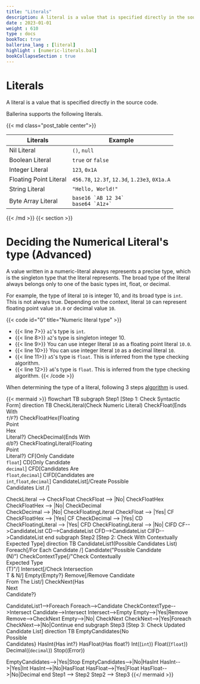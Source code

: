 ```yaml
---
title: "Literals"
description: A literal is a value that is specified directly in the source code.
date : 2023-01-01
weight : 610
type : docs
bookToc: true
ballerina_lang : [literal]
highlight : [numeric-literals.bal]
bookCollapseSection : true
---
```


# Literals

A literal is a value that is specified directly in the source code. 
<!--more-->
Ballerina supports the following literals.

{{< md class="post_table center">}}

| Literals               | Example                                          |
|------------------------|--------------------------------------------------|
| Nil Literal            | `()`, `null`                                     |
| Boolean Literal        | `true` or `false`                                |
| Integer Literal        | `123`, `0x1A`                                    |
| Floating Point Literal | `456.78`, `12.3f`, `12.3d`, `1.23e3`, `0X1a.A`   |
| String Literal         | `"Hello, World!"`                                |
| Byte Array Literal     | ``base16 `AB 12 34` `` <br/>  ``base64 `A1z+` `` |

{{< /md >}}
{{< section >}}

# Deciding the Numerical Literal's type (Advanced)

A value written in a numeric-literal always represents a precise type, which is the singleton type that the 
literal represents. The broad type of the literal always belongs only to one of the basic types int, float, or decimal.

For example, the type of literal `10` is integer 10, and its broad type is `int`. This is not always true. 
Depending on the context, literal `10` can represent floating point value `10.0` or decimal value `10`. 

{{< code id="0" title="Numeric literal type" >}}
* {{< line 7>}} `a1`'s type is `int`.
* {{< line 8>}} `a2`'s type is singleton integer 10.
* {{< line 9>}} You can use integer literal `10` as a floating point literal `10.0`.
* {{< line 10>}} You can use integer literal `10` as a decimal literal `10`.
* {{< line 11>}} `a5`'s type is `float`. This is inferred from the type checking algorithm.
* {{< line 12>}} `a6`'s type is `float`. This is inferred from the type checking algorithm.
{{< /code >}}

When determining the type of a literal, following 3 steps [algorithm](https://ballerina.io/spec/lang/master/#numeric-literal) is used.

{{< mermaid >}}
flowchart TB
subgraph Step1 [Step 1: Check Syntactic Form]
direction TB
CheckLiteral(Check Numeric Literal)
CheckFloat{Ends With<br><code>f</code>/<code>F</code>?}
CheckFloatHex{Floating<br>Point<br>Hex<br>Literal?}
CheckDecimal{Ends With<br><code>d</code>/<code>D</code>?}
CheckFloatingLiteral{Floating<br>Point<br> Literal?}
CF[Only Candidate<br><code>float</code>]
CD[Only Candidate<br><code>decimal</code>]
CFD[Candidates Are<br><code>float</code>,<code>decimal</code>]
CIFD[Candidates are<br> <code>int</code>,<code>float</code>,<code>decimal</code>]
CandidateList[/Create Possible<br>Candidates List /]

CheckLiteral --> CheckFloat
CheckFloat --> |No| CheckFloatHex  
CheckFloatHex --> |No| CheckDecimal  
CheckDecimal --> |No| CheckFloatingLiteral
CheckFloat --> |Yes| CF
CheckFloatHex --> |Yes| CF
CheckDecimal --> |Yes| CD
CheckFloatingLiteral --> |Yes| CFD
CheckFloatingLiteral --> |No| CIFD
CF-->CandidateList
CD-->CandidateList
CFD-->CandidateList
CIFD-->CandidateList
end
subgraph Step2 [Step 2: Check With Contextually Expected Type]
direction TB
CandidateList1(Possible Candidates List)
Foreach[/For Each Candidate /]
Candidate("Possible Candidate<br>(N)")
CheckContextType[/"Check Contextually<br> Expected Type<br>(T)"/]
Intersect[/Check Intersection<br>T & N/]
Empty{Empty?}
Remove[/Remove Candidate<br>From The List/]
CheckNext{Has<br>Next<br>Candidate?}

CandidateList1-->Foreach
Foreach-->Candidate
CheckContextType-->Intersect
Candidate-->Intersect
Intersect-->Empty
Empty-->|Yes|Remove
Remove-->CheckNext
Empty-->|No| CheckNext
CheckNext-->|Yes|Foreach
CheckNext-->|No|Continue
end
subgraph Step3 [Step 3: Check Updated Candidate List]
direction TB
EmptyCandidates{No<br>Possible<br>Candidates}
HasInt{Has int?}
HasFloat{Has float?}
Int((<code>int</code>))
Float((<code>float</code>))
Decimal((<code>decimal</code>))
Stop((Error))

EmptyCandidates-->|Yes|Stop
EmptyCandidates-->|No|HasInt
HasInt-->|Yes|Int
HasInt-->|No|HasFloat
HasFloat-->|Yes|Float
HasFloat-->|No|Decimal
end
Step1 --> Step2
Step2 --> Step3
{{</ mermaid >}}